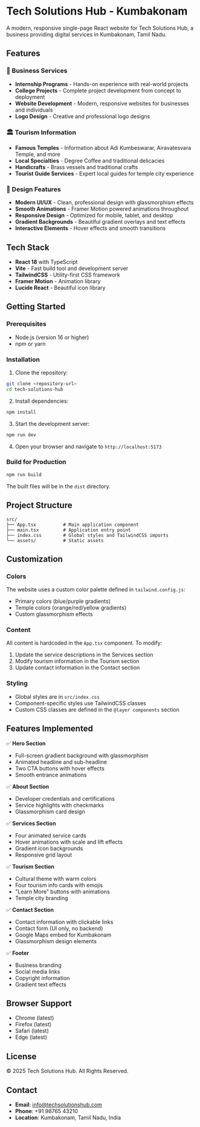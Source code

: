 # Tech Solutions Hub - Kumbakonam

A modern, responsive single-page React website for Tech Solutions Hub, a business providing digital services in Kumbakonam, Tamil Nadu.

## Features

### 🎯 Business Services
- **Internship Programs** - Hands-on experience with real-world projects
- **College Projects** - Complete project development from concept to deployment
- **Website Development** - Modern, responsive websites for businesses and individuals
- **Logo Design** - Creative and professional logo designs

### 🏛️ Tourism Information
- **Famous Temples** - Information about Adi Kumbeswarar, Airavatesvara Temple, and more
- **Local Specialties** - Degree Coffee and traditional delicacies
- **Handicrafts** - Brass vessels and traditional crafts
- **Tourist Guide Services** - Expert local guides for temple city experience

### 🎨 Design Features
- **Modern UI/UX** - Clean, professional design with glassmorphism effects
- **Smooth Animations** - Framer Motion powered animations throughout
- **Responsive Design** - Optimized for mobile, tablet, and desktop
- **Gradient Backgrounds** - Beautiful gradient overlays and text effects
- **Interactive Elements** - Hover effects and smooth transitions

## Tech Stack

- **React 18** with TypeScript
- **Vite** - Fast build tool and development server
- **TailwindCSS** - Utility-first CSS framework
- **Framer Motion** - Animation library
- **Lucide React** - Beautiful icon library

## Getting Started

### Prerequisites
- Node.js (version 16 or higher)
- npm or yarn

### Installation

1. Clone the repository:
```bash
git clone <repository-url>
cd tech-solutions-hub
```

2. Install dependencies:
```bash
npm install
```

3. Start the development server:
```bash
npm run dev
```

4. Open your browser and navigate to `http://localhost:5173`

### Build for Production

```bash
npm run build
```

The built files will be in the `dist` directory.

## Project Structure

```
src/
├── App.tsx          # Main application component
├── main.tsx         # Application entry point
├── index.css        # Global styles and TailwindCSS imports
└── assets/          # Static assets
```

## Customization

### Colors
The website uses a custom color palette defined in `tailwind.config.js`:
- Primary colors (blue/purple gradients)
- Temple colors (orange/red/yellow gradients)
- Custom glassmorphism effects

### Content
All content is hardcoded in the `App.tsx` component. To modify:
1. Update the service descriptions in the Services section
2. Modify tourism information in the Tourism section
3. Update contact information in the Contact section

### Styling
- Global styles are in `src/index.css`
- Component-specific styles use TailwindCSS classes
- Custom CSS classes are defined in the `@layer components` section

## Features Implemented

✅ **Hero Section**
- Full-screen gradient background with glassmorphism
- Animated headline and sub-headline
- Two CTA buttons with hover effects
- Smooth entrance animations

✅ **About Section**
- Developer credentials and certifications
- Service highlights with checkmarks
- Glassmorphism card design

✅ **Services Section**
- Four animated service cards
- Hover animations with scale and lift effects
- Gradient icon backgrounds
- Responsive grid layout

✅ **Tourism Section**
- Cultural theme with warm colors
- Four tourism info cards with emojis
- "Learn More" buttons with animations
- Temple city branding

✅ **Contact Section**
- Contact information with clickable links
- Contact form (UI only, no backend)
- Google Maps embed for Kumbakonam
- Glassmorphism design elements

✅ **Footer**
- Business branding
- Social media links
- Copyright information
- Gradient text effects

## Browser Support

- Chrome (latest)
- Firefox (latest)
- Safari (latest)
- Edge (latest)

## License

© 2025 Tech Solutions Hub. All Rights Reserved.

## Contact

- **Email**: info@techsolutionshub.com
- **Phone**: +91 98765 43210
- **Location**: Kumbakonam, Tamil Nadu, India